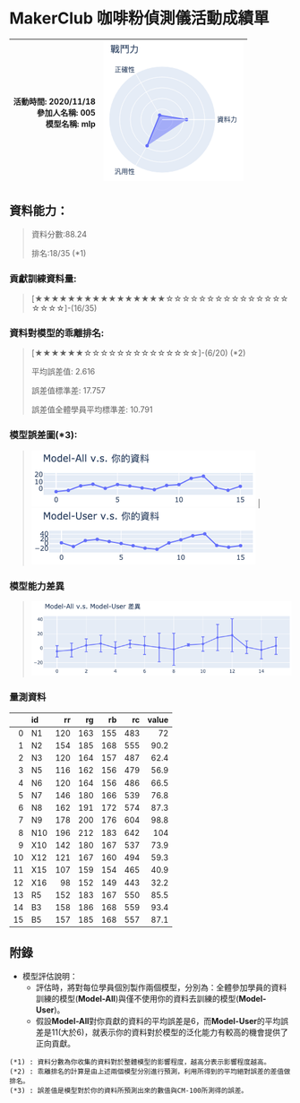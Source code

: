 # MakerClub 咖啡粉偵測儀活動成績單 
| 活動時間: 2020/11/18<br>參加人名稱: **005**<br>模型名稱: **mlp** | ![](000.png) |
|-----:|-------------:|
## 資料能力：
> 資料分數:88.24
>
> 排名:18/35 (*1)
### 貢獻訓練資料量:
> 	[★★★★★★★★★★★★★★★★☆☆☆☆☆☆☆☆☆☆☆☆☆☆☆☆☆☆☆]-(16/35)
### 資料對模型的乖離排名:
> 	[★★★★★★☆☆☆☆☆☆☆☆☆☆☆☆☆☆]-(6/20) (*2)
>
> 	平均誤差值: 2.616
>
> 	誤差值標準差: 17.757
>
> 	誤差值全體學員平均標準差: 10.791
### 模型誤差圖(*3):
> ![001](001.png)	|![002](002.png)
### 模型能力差異
> ![003](003.png)
### 量測資料
|    | id   |   rr |   rg |   rb |   rc |   value |
|---:|:-----|-----:|-----:|-----:|-----:|--------:|
|  0 | N1   |  120 |  163 |  155 |  483 |    72   |
|  1 | N2   |  154 |  185 |  168 |  555 |    90.2 |
|  2 | N3   |  120 |  164 |  157 |  487 |    62.4 |
|  3 | N5   |  116 |  162 |  156 |  479 |    56.9 |
|  4 | N6   |  120 |  164 |  156 |  486 |    66.5 |
|  5 | N7   |  146 |  180 |  166 |  539 |    76.8 |
|  6 | N8   |  162 |  191 |  172 |  574 |    87.3 |
|  7 | N9   |  178 |  200 |  176 |  604 |    98.8 |
|  8 | N10  |  196 |  212 |  183 |  642 |   104   |
|  9 | X10  |  142 |  180 |  167 |  537 |    73.9 |
| 10 | X12  |  121 |  167 |  160 |  494 |    59.3 |
| 11 | X15  |  107 |  159 |  154 |  465 |    40.9 |
| 12 | X16  |   98 |  152 |  149 |  443 |    32.2 |
| 13 | R5   |  152 |  183 |  167 |  550 |    85.5 |
| 14 | B3   |  158 |  186 |  168 |  559 |    93.4 |
| 15 | B5   |  157 |  185 |  168 |  557 |    87.1 |
## 附錄
* 模型評估說明：
  - 評估時，將對每位學員個別製作兩個模型，分別為：全體參加學員的資料訓練的模型(**Model-All**)與僅不使用你的資料去訓練的模型(**Model-User**)。
  - 假設**Model-All**對你貢獻的資料的平均誤差是6，而**Model-User**的平均誤差是11(大於6)，就表示你的資料對於模型的泛化能力有較高的機會提供了正向貢獻。
```
(*1) : 資料分數為你收集的資料對於整體模型的影響程度，越高分表示影響程度越高。
(*2) : 乖離排名的計算是由上述兩個模型分別進行預測，利用所得到的平均絕對誤差的差值做排名。
(*3) : 誤差值是模型對於你的資料所預測出來的數值與CM-100所測得的誤差。
```
